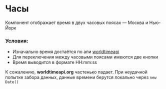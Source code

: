 # Часы

Компонент отображает время в двух часовых поясах — Москва и Нью-Йорк

### Условия:
- Изначально время достаётся по апи [worldtimeapi](worldtimeapi.org)
- Для переключения между часовыми поясами имеются две кнопки
- Время выводится в формате HH:mm:ss

К сожалению, **worldtimeapi.org** частенько падает. При неудачной попытке забора данных,
данные времени берутся локально через `new Date()`
